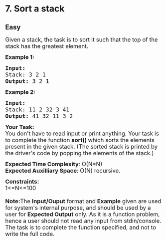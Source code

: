 # 7. Sort a stack
## Easy 
<div class="problem-statement">
                <p></p><p><span style="font-size:18px">Given a stack, the task is to sort&nbsp;it such that the top of the stack has the greatest&nbsp;element.</span></p>

<p><span style="font-size:18px"><strong>Example 1:</strong></span></p>

<pre><span style="font-size:18px"><strong>Input:
</strong>Stack: 3 2 1
<strong>Output: </strong>3 2 1</span>
</pre>

<p><span style="font-size:18px"><strong>Example 2:</strong></span></p>

<pre><span style="font-size:18px"><strong>Input:
</strong>Stack: 11 2 32 3 41
<strong>Output: </strong>41 32 11 3 2</span></pre>

<p><span style="font-size:18px"><strong>Your Task:&nbsp;</strong><br>
You don't have to read input or print anything. Your task is to complete the function&nbsp;<strong>sort()&nbsp;</strong>which sorts the elements present in the given stack. (The sorted stack is printed by the driver's code by popping the elements of the stack.)</span></p>

<p><span style="font-size:18px"><strong>Expected Time Complexity</strong>: O(N*N)<br>
<strong>Expected Auxilliary Space</strong>: O(N) recursive.</span></p>

<p><span style="font-size:18px"><strong>Constraints:</strong><br>
1&lt;=N&lt;=100<br>
<br>
<strong>Note:</strong>The <strong>Input/Ouput</strong> format and <strong>Example</strong> given are used for system's internal purpose, and should be used by a user for <strong>Expected Output</strong> only. As it is a function problem, hence a user should not read any input from stdin/console. The task is to complete the function specified, and not to write the full code.</span></p>
 <p></p>
            </div>